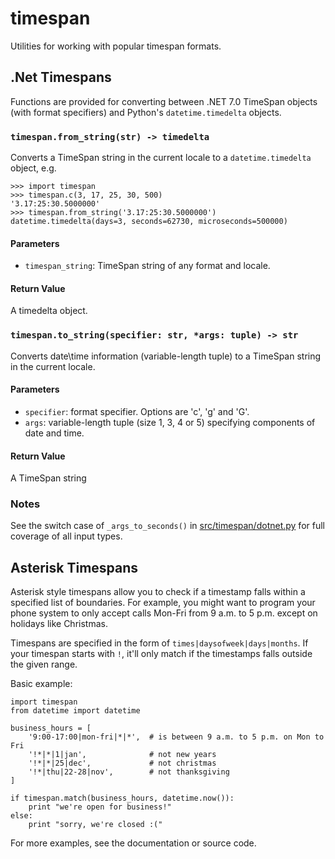 # timespan

Utilities for working with popular timespan formats.

## .Net Timespans

Functions are provided for converting between .NET 7.0 TimeSpan objects
(with format specifiers) and Python's `datetime.timedelta` objects.

### `timespan.from_string(str) -> timedelta`

Converts a TimeSpan string in the current locale to a
`datetime.timedelta` object, e.g.

    >>> import timespan
    >>> timespan.c(3, 17, 25, 30, 500)
    '3.17:25:30.5000000'
    >>> timespan.from_string('3.17:25:30.5000000')
    datetime.timedelta(days=3, seconds=62730, microseconds=500000)

#### Parameters

- `timespan_string`: TimeSpan string of any format and locale.

#### Return Value

A timedelta object.

### `timespan.to_string(specifier: str, *args: tuple) -> str`

Converts date\time information (variable-length tuple) to a TimeSpan
string in the current locale.

#### Parameters

- `specifier`: format specifier. Options are 'c', 'g' and 'G'.
- `args`: variable-length tuple (size 1, 3, 4 or 5) specifying
  components of date and time.

#### Return Value

A TimeSpan string

### Notes

See the switch case of `_args_to_seconds()` in
[src/timespan/dotnet.py](src/timespan/dotnet.py) for full coverage of
all input types.

## Asterisk Timespans

Asterisk style timespans allow you to check if a timestamp falls within
a specified list of boundaries. For example, you might want to program
your phone system to only accept calls Mon-Fri from 9 a.m. to 5 p.m.
except on holidays like Christmas.

Timespans are specified in the form of `times|daysofweek|days|months`.
If your timespan starts with `!`, it'll only match if the timestamps
falls outside the given range.

Basic example:

    import timespan
    from datetime import datetime

    business_hours = [
        '9:00-17:00|mon-fri|*|*',  # is between 9 a.m. to 5 p.m. on Mon to Fri
        '!*|*|1|jan',              # not new years
        '!*|*|25|dec',             # not christmas
        '!*|thu|22-28|nov',        # not thanksgiving
    ]

    if timespan.match(business_hours, datetime.now()):
        print "we're open for business!"
    else:
        print "sorry, we're closed :("

For more examples, see the documentation or source code.
